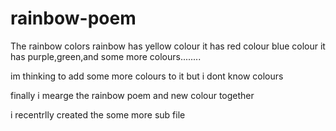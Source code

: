 # rainbow-poem

The rainbow colors
rainbow has
yellow colour
it has red colour blue colour
it has purple,green,and some more colours........

im thinking to add some more colours to it but i dont know colours

finally i mearge the rainbow poem and new colour together

i recentrlly created the some more sub file 
